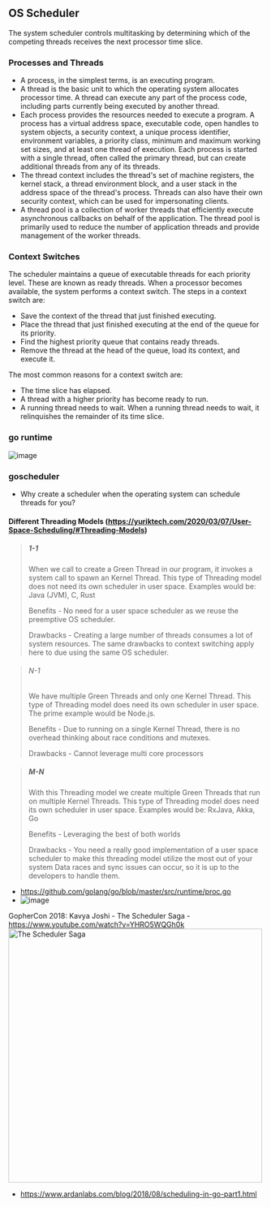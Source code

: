 ## OS Scheduler
The system scheduler controls multitasking by determining which of the competing threads receives the next processor time slice. 


### Processes and Threads
- A process, in the simplest terms, is an executing program. 
- A thread is the basic unit to which the operating system allocates processor time. A thread can execute any part of the process code, including parts currently being executed by another thread.
- Each process provides the resources needed to execute a program. A process has a virtual address space, executable code, open handles to system objects, a security context, a unique process identifier, environment variables, a priority class, minimum and maximum working set sizes, and at least one thread of execution. Each process is started with a single thread, often called the primary thread, but can create additional threads from any of its threads.
- The thread context includes the thread's set of machine registers, the kernel stack, a thread environment block, and a user stack in the address space of the thread's process. Threads can also have their own security context, which can be used for impersonating clients.
- A thread pool is a collection of worker threads that efficiently execute asynchronous callbacks on behalf of the application. The thread pool is primarily used to reduce the number of application threads and provide management of the worker threads.

### Context Switches
The scheduler maintains a queue of executable threads for each priority level. These are known as ready threads. When a processor becomes available, the system performs a context switch. The steps in a context switch are:
- Save the context of the thread that just finished executing.
- Place the thread that just finished executing at the end of the queue for its priority.
- Find the highest priority queue that contains ready threads.
- Remove the thread at the head of the queue, load its context, and execute it.

The most common reasons for a context switch are:
- The time slice has elapsed.
- A thread with a higher priority has become ready to run.
- A running thread needs to wait.
When a running thread needs to wait, it relinquishes the remainder of its time slice.
### 


### go runtime
![image](https://user-images.githubusercontent.com/124967310/220011873-6debb254-4bde-44b1-9053-3e7ead1f0e20.png)

### goscheduler

- Why create a scheduler when the operating system can schedule threads for you?
#### Different Threading Models (https://yuriktech.com/2020/03/07/User-Space-Scheduling/#Threading-Models)
>
> ##### 1-1
> When we call to create a Green Thread in our program, it invokes a system call to spawn an Kernel Thread.
This type of Threading model does not need its own scheduler in user space.
Examples would be: Java (JVM), C, Rust
>
> Benefits -
> No need for a user space scheduler as we reuse the preemptive OS scheduler.
>
> Drawbacks -
> Creating a large number of threads consumes a lot of system resources.
> The same drawbacks to context switching apply here to due using the same OS scheduler.

> ###### N-1
> We have multiple Green Threads and only one Kernel Thread.
This type of Threading model does need its own scheduler in user space.
The prime example would be Node.js.
>
> Benefits -
> Due to running on a single Kernel Thread, there is no overhead thinking about race conditions and mutexes.
>
> Drawbacks -
> Cannot leverage multi core processors

> ##### M-N
>With this Threading model we create multiple Green Threads that run on multiple Kernel Threads.
This type of Threading model does need its own scheduler in user space.
Examples would be: RxJava, Akka, Go
>
> Benefits -
Leveraging the best of both worlds
>
>Drawbacks -
You need a really good implementation of a user space scheduler to make this threading model utilize the most out of your system
Data races and sync issues can occur, so it is up to the developers to handle them.
 

- https://github.com/golang/go/blob/master/src/runtime/proc.go
- ![image](https://i0.wp.com/golangbyexample.com/wp-content/uploads/2020/08/Scheduling.jpg?w=759&ssl=1)

GopherCon 2018: Kavya Joshi - The Scheduler Saga - https://www.youtube.com/watch?v=YHRO5WQGh0k
  <img src="https://img.youtube.com/vi/YHRO5WQGh0k/0.jpg" alt="The Scheduler Saga " style="height: 500px; width:500px;"/>
- https://www.ardanlabs.com/blog/2018/08/scheduling-in-go-part1.html
